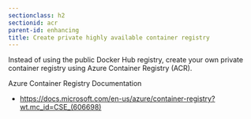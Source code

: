 ```yaml
---
sectionclass: h2
sectionid: acr
parent-id: enhancing
title: Create private highly available container registry 
---
```


Instead of using the public Docker Hub registry, create your own private container registry using Azure Container Registry (ACR).


Azure Container Registry Documentation

- <https://docs.microsoft.com/en-us/azure/container-registry?wt.mc_id=CSE_(606698)>